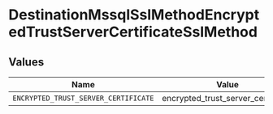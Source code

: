 # DestinationMssqlSslMethodEncryptedTrustServerCertificateSslMethod


## Values

| Name                                 | Value                                |
| ------------------------------------ | ------------------------------------ |
| `ENCRYPTED_TRUST_SERVER_CERTIFICATE` | encrypted_trust_server_certificate   |